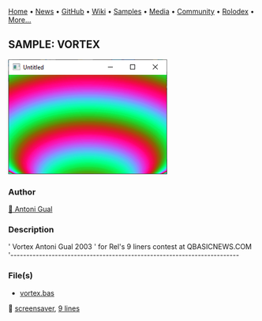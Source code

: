 [Home](https://qb64.com) • [News](../../news.md) • [GitHub](../../github.md) • [Wiki](../../wiki.md) • [Samples](../../samples.md) • [Media](../../media.md) • [Community](../../community.md) • [Rolodex](../../rolodex.md) • [More...](../../more.md)

## SAMPLE: VORTEX

![screenshot.png](img/screenshot.png)

### Author

[🐝 Antoni Gual](../antoni-gual.md) 

### Description

' Vortex  Antoni Gual 2003
' for Rel's 9 liners contest at QBASICNEWS.COM
'------------------------------------------------------------------------

### File(s)

* [vortex.bas](src/vortex.bas)

🔗 [screensaver](../screensaver.md), [9 lines](../9-lines.md)
